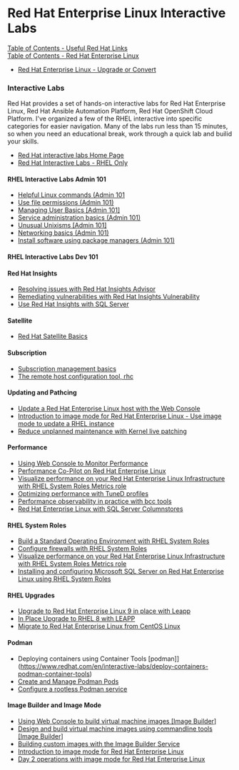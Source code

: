 
# Red Hat Enterprise Linux Interactive Labs


[Table of Contents - Useful Red Hat Links](https://github.com/pslucas0212/UsefulRedHatLinks)  
[Table of Contents - Red Hat Enterprise Linux](https://github.com/pslucas0212/Red-Hat-Enterprise-Linux-Table-of-Contents)

- [Red Hat Enterprise Linux - Upgrade or Convert](https://github.com/pslucas0212/RHEL-Upgrade-Convert-Useful-links/)

### Interactive Labs
Red Hat provides a set of hands-on interactive labs for Red Hat Enterprise Linux, Red Hat Ansible Automation Platform, Red Hat OpenShift Cloud Platform.  I've organized a few of the RHEL interactive into specific categories for easier navigation.  Many of the labs run less than 15 minutes, so when you need an educational break, work through a quick lab and builid your skills.

- [Red Hat interactive labs Home Page](https://www.redhat.com/en/interactive-labs)
- [Red Hat Interactive Labs - RHEL Only](https://www.redhat.com/en/interactive-labs/enterprise-linux)

#### RHEL Interactive Labs Admin 101
- [Helpful Linux commands (Admin 101](https://www.redhat.com/en/interactive-labs/helpful-linux-commands)
- [Use file permissions (Admin 101)](https://www.redhat.com/en/interactive-labs/use-file-permissions)
- [Managing User Basics [Admin 101]](https://zero.demo.redhat.com/lab/zt-rhel.zt-user-basics.prod)
- [Service administration basics (Admin 101)](https://www.redhat.com/en/interactive-labs/service-administration-basics)
- [Unusual Unixisms [Admin 101]](https://www.redhat.com/en/interactive-labs/unusual-unixisms-admin-101)
- [Networking basics (Admin 101)](https://www.redhat.com/en/interactive-labs/networking-basics-admin-101)
- [Install software using package managers (Admin 101)](https://www.redhat.com/en/interactive-labs/install-software-using-package-managers)

#### RHEL Interactive Labs Dev 101

#### Red Hat Insights
- [Resolving issues with Red Hat Insights Advisor](https://www.redhat.com/en/interactive-labs/resolve-issues-red-hat-insights-advisor-functionality)
- [Remediating vulnerabilities with Red Hat Insights Vulnerability](https://www.redhat.com/en/interactive-labs/remediating-vulnerabilities-with-red-hat-insights)
- [Use Red Hat Insights with SQL Server](https://www.redhat.com/en/interactive-labs/use-red-hat-insights-sql-server)
  

#### Satellite
- [Red Hat Satellite Basics](https://www.redhat.com/en/satellite-basics-lab)

#### Subscription
- [Subscription management basics](https://www.redhat.com/en/red-hat-enterprise-linux-subscription-management-basics-interactive-lab)
- [The remote host configuration tool, rhc](https://www.redhat.com/en/interactive-labs/the-remote-host-configuration-tool-rhc)


#### Updating and Pathcing
- [Update a Red Hat Enterprise Linux host with the Web Console](https://www.redhat.com/en/interactive-labs/update-red-hat-enterprise-linux-host-web-console)
- [Introduction to image mode for Red Hat Enterprise Linux - Use image mode to update a RHEL instance](https://www.redhat.com/en/introduction-to-image-mode-for-red-hat-enterprise-linux-interactive-lab)
- [Reduce unplanned maintenance with Kernel live patching](https://www.redhat.com/en/interactive-labs/reduce-unplanned-maintenance-kernel-live-patching)
  
#### Performance
- [Using Web Console to Monitor Performance](https://www.redhat.com/en/interactive-labs/use-web-console-monitor-performance)
- [Performance Co-Pilot on Red Hat Enterprise Linux](https://www.redhat.com/en/interactive-labs/performance-co-pilot-red-hat-enterprise-linux)
- [Visualize performance on your Red Hat Enterprise Linux Infrastructure with RHEL System Roles Metrics role](https://www.redhat.com/en/interactive-labs/visualize-performance-red-hat-enterprise-linux-infrastructure)
- [Optimizing performance with TuneD profiles](https://www.redhat.com/en/interactive-labs/optimize-performance-with-tuned-profiles)
- [Performance observability in practice with bcc tools](https://www.redhat.com/en/interactive-labs/performance-observability-in-practice-bcc-tools)
- [Red Hat Enterprise Linux with SQL Server Columnstores](https://www.redhat.com/en/interactive-labs/red-hat-enterprise-linux-sql-server-columnstores)

#### RHEL System Roles
- [Build a Standard Operating Environment with RHEL System Roles](https://www.redhat.com/en/interactive-labs/build-standard-operating-environment-system-roles)
- [Configure firewalls with RHEL System Roles](https://www.redhat.com/en/interactive-labs/configure-firewalls-red-hat-enterprise-linux-system-roles)
- [Visualize performance on your Red Hat Enterprise Linux Infrastructure with RHEL System Roles Metrics role](https://www.redhat.com/en/interactive-labs/visualize-performance-red-hat-enterprise-linux-infrastructure)
- [Installing and configuring Microsoft SQL Server on Red Hat Enterprise Linux using RHEL System Roles](https://www.redhat.com/en/interactive-labs/use-system-roles-install-microsoft-sql-server)

#### RHEL Upgrades
- [Upgrade to Red Hat Enterprise Linux 9 in place with Leapp](https://www.redhat.com/en/interactive-labs/upgrade-with-leapp)
- [In Place Upgrade to RHEL 8 with LEAPP](https://www.redhat.com/en/interactive-labs/perform-in-place-upgrade-with-leapp)
- [Migrate to Red Hat Enterprise Linux from CentOS Linux](https://www.redhat.com/en/interactive-labs/migrate-red-hat-enterprise-linux-centos-linux)

#### Podman
- Deploying containers using Container Tools [podman]](https://www.redhat.com/en/interactive-labs/deploy-containers-podman-container-tools)
- [Create and Manage Podman Pods](https://www.redhat.com/en/interactive-labs/create-and-manage-podman-pods)
- [Configure a rootless Podman service](https://www.redhat.com/en/configure-a-rootless-podman-service)

#### Image Builder and Image Mode
- [Using Web Console to build virtual machine images [Image Builder]](https://www.redhat.com/en/interactive-labs/build-machine-images-web-console-image-builder)
- [Design and build virtual machine images using commandline tools [Image Builder]](https://www.redhat.com/en/interactive-labs/build-machine-images-command-line-tools-image-builder)
- [Building custom images with the Image Builder Service](https://www.redhat.com/en/build-custom-images-red-hat-image-builder)
- [Introduction to image mode for Red Hat Enterprise Linux](https://www.redhat.com/en/introduction-to-image-mode-for-red-hat-enterprise-linux-interactive-lab)
- [Day 2 operations with image mode for Red Hat Enterprise Linux](https://www.redhat.com/en/day-2-operations-with-image-mode-for-red-hat-enterprise-linux)



